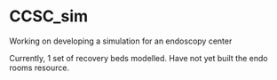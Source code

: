# CCSC_sim
Working on developing a simulation for an endoscopy center

Currently, 1 set of recovery beds modelled. Have not yet built the endo rooms resource.
